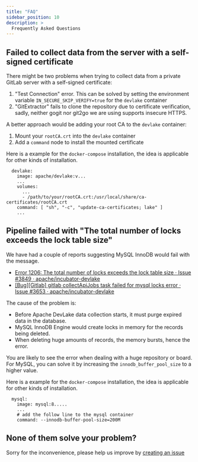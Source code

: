 ```yaml
---
title: "FAQ"
sidebar_position: 10
description: >
  Frequently Asked Questions
---
```


## Failed to collect data from the server with a self-signed certificate

There might be two problems when trying to collect data from a private GitLab server with a self-signed certificate:

1. "Test Connection" error. This can be solved by setting the environment variable `IN_SECURE_SKIP_VERIFY=true` for the `devlake` container
2. "GitExtractor" fails to clone the repository due to certificate verification, sadly, neither gogit nor git2go we are using supports insecure HTTPS.

A better approach would be adding your root CA to the `devlake` container:

1. Mount your `rootCA.crt` into the `devlake` container
2. Add a `command` node to install the mounted certificate

Here is a example for the `docker-compose` installation, the idea is applicable for other kinds of installation.
```
  devlake:
    image: apache/devlake:v...
    ...
    volumes:
      ...
      - /path/to/your/rootCA.crt:/usr/local/share/ca-certificates/rootCA.crt
    command: [ "sh", "-c", "update-ca-certificates; lake" ]
    ...
```


## Pipeline failed with "The total number of locks exceeds the lock table size"

We have had a couple of reports suggesting MySQL InnoDB would fail with the message.

- [Error 1206: The total number of locks exceeds the lock table size · Issue #3849 · apache/incubator-devlake](https://github.com/apache/incubator-devlake/issues/3849)
- [[Bug][Gitlab] gitlab collectApiJobs task failed for mysql locks error · Issue #3653 · apache/incubator-devlake](https://github.com/apache/incubator-devlake/issues/3653)

The cause of the problem is:

- Before Apache DevLake data collection starts, it must purge expired data in the database.
- MySQL InnoDB Engine would create locks in memory for the records being deleted.
- When deleting huge amounts of records, the memory bursts, hence the error.

You are likely to see the error when dealing with a huge repository or board. For MySQL, you can solve it by increasing the `innodb_buffer_pool_size` to a higher value.

Here is a example for the `docker-compose` installation, the idea is applicable for other kinds of installation.
```
  mysql:
    image: mysql:8.....
    ...
    # add the follow line to the mysql container
    command: --innodb-buffer-pool-size=200M
```


## None of them solve your problem?

Sorry for the inconvenience, please help us improve by [creating an issue](https://github.com/apache/incubator-devlake/issues)
